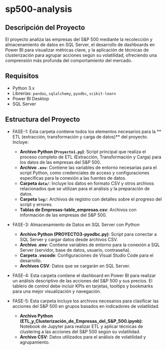 # sp500-analysis
## Descripción del Proyecto
El proyecto analiza las empresas del S&P 500 mediante la recolección y almacenamiento de datos en SQL Server, el desarrollo de dashboards en Power BI para visualizar métricas clave, y la aplicación de técnicas de clusterización para agrupar acciones según su volatilidad, ofreciendo una comprensión más profunda del comportamiento del mercado.
## Requisitos
- Python 3.x
- Librerías: `pandas`, `sqlalchemy`, `pyodbc`, `scikit-learn`
- Power BI Desktop
- SQL Server
## Estructura del Proyecto
- FASE-1: Esta carpeta contiene todos los elementos necesarios para la ** ETL (extracción, transformación y carga de datos)** del proyecto. Incluye:
  - **Archivo Python (`Proyecto1.py`)**: Script principal que realiza el proceso completo de ETL (Extracción, Transformación y Carga) para los datos de las empresas del S&P 500. 
  - **Archivo `.env`**: Contiene las variables de entorno necesarias para el script Python, como credenciales de acceso y configuraciones específicas para la conexión a las fuentes de datos.
  - **Carpeta `data/`**: Incluye los datos en formato CSV y otros archivos relacionados que se utilizan para el análisis y la preparación de datos.
  - **Carpeta `log/`**:  Archivos de registro con detalles sobre el progreso del script y errores.
  - **Tablas de Empresas-table_empresas.csv**: Archivos con información de las empresas del S&P 500.

- FASE-3: Almacenamiento de Datos en SQL Server con Python
  - **Archivo Python (PROYECTO3-pyodbc.py)**: Script para conectar a SQL Server y cargar datos desde archivos CSV.
  - **Archivo .env**: Contiene variables de entorno para la conexión a SQL Server (servidor, base de datos, usuario, contraseña).
  - **Carpeta .vscode**: Configuraciones de Visual Studio Code para el desarrollo.
  - **Archivos CSV**: Datos que se cargarán en SQL Server.

- FASE-4: Esta carpeta contiene el dashboard en Power BI para realizar un análisis descriptivo de las acciones del S&P 500 y sus precios. El tablero de control debe incluir KPIs en tarjetas, tooltips y bookmarks para una mejor visualización y navegación.

- FASE-5: Esta carpeta incluye los archivos necesarios para clasificar las acciones del S&P 500 en grupos basados en indicadores de volatilidad.
  - **Archivo Python (ETL_y_Clusterización_de_Empresas_del_S&P_500.ipynb)**: Notebook de Jupyter para realizar ETL y aplicar técnicas de clustering a las acciones del S&P 500 según su volatilidad.
  - **Archivo CSV**: Datos utilizados para el análisis de volatilidad y agrupamiento.
